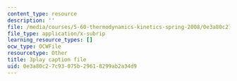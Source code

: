 ```yaml
---
content_type: resource
description: ''
file: /media/courses/5-60-thermodynamics-kinetics-spring-2008/0e3a80c27c93075b29618299ab2a34d9_DqEmrt_xQTg.srt
file_type: application/x-subrip
learning_resource_types: []
ocw_type: OCWFile
resourcetype: Other
title: 3play caption file
uid: 0e3a80c2-7c93-075b-2961-8299ab2a34d9
---
```


